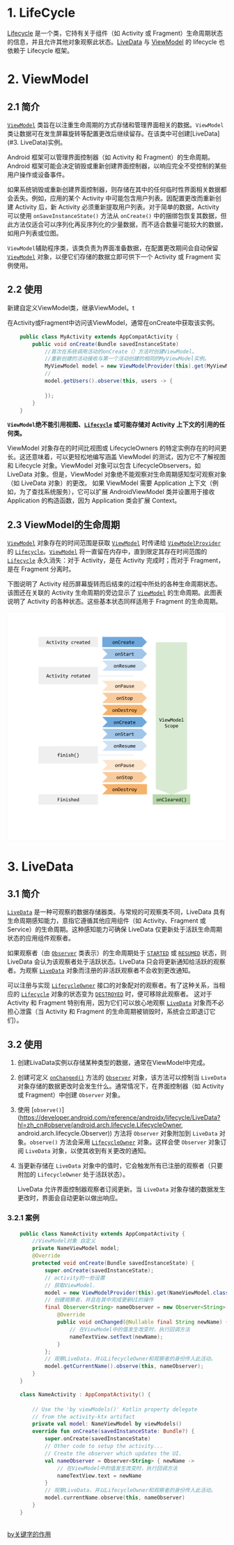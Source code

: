 # 1. LifeCycle

[Lifecycle](https://developer.android.com/topic/libraries/architecture/lifecycle.html) 是一个类，它持有关于组件（如 Activity 或 Fragment）生命周期状态的信息，并且允许其他对象观察此状态。[LiveData](https://developer.android.com/topic/libraries/architecture/livedata.html) 与 [ViewModel](https://developer.android.com/topic/libraries/architecture/viewmodel.html) 的 lifecycle 也依赖于 Lifecycle 框架。

# 2. ViewModel

## 2.1 简介

[`ViewModel`](https://developer.android.com/reference/androidx/lifecycle/ViewModel?hl=zh_cn) 类旨在以注重生命周期的方式存储和管理界面相关的数据。`ViewModel`类让数据可在发生屏幕旋转等配置更改后继续留存。在该类中可创建[LiveData](#3. LiveData)实例。

Android 框架可以管理界面控制器（如 Activity 和 Fragment）的生命周期。Android 框架可能会决定销毁或重新创建界面控制器，以响应完全不受控制的某些用户操作或设备事件。

如果系统销毁或重新创建界面控制器，则存储在其中的任何临时性界面相关数据都会丢失。例如，应用的某个 Activity 中可能包含用户列表。因配置更改而重新创建 Activity 后，新 Activity 必须重新提取用户列表。对于简单的数据，Activity 可以使用 `onSaveInstanceState()` 方法从 `onCreate()` 中的捆绑包恢复其数据，但此方法仅适合可以序列化再反序列化的少量数据，而不适合数量可能较大的数据，如用户列表或位图。

 `ViewModel`辅助程序类，该类负责为界面准备数据，在配置更改期间会自动保留 [`ViewModel`](https://developer.android.com/reference/androidx/lifecycle/ViewModel?hl=zh_cn) 对象，以便它们存储的数据立即可供下一个 Activity 或 Fragment 实例使用。

## 2.2 使用

新建自定义ViewModel类，继承ViewModel。t

在Activity或Fragment中访问该ViewModel，通常在onCreate中获取该实例。

```java
    public class MyActivity extends AppCompatActivity {
        public void onCreate(Bundle savedInstanceState) 
            //首次在系统调用活动的onCreate（）方法时创建ViewModel。 
            //重新创建的活动接收与第一个活动创建的相同的MyViewModel实例。
            MyViewModel model = new ViewModelProvider(this).get(MyViewModel.class);
        	//
            model.getUsers().observe(this, users -> {
                
            });
        }
    }
```

**`ViewModel`绝不能引用视图、[`Lifecycle`](https://developer.android.com/reference/androidx/lifecycle/Lifecycle?hl=zh_cn) 或可能存储对 Activity 上下文的引用的任何类。**

ViewModel 对象存在的时间比视图或 LifecycleOwners 的特定实例存在的时间更长。这还意味着，可以更轻松地编写涵盖 ViewModel 的测试，因为它不了解视图和 Lifecycle 对象。ViewModel 对象可以包含 LifecycleObservers，如 LiveData 对象。但是，ViewModel 对象绝不能观察对生命周期感知型可观察对象（如 LiveData 对象）的更改。 如果 ViewModel 需要 Application 上下文（例如，为了查找系统服务），它可以扩展 AndroidViewModel 类并设置用于接收 Application 的构造函数，因为 Application 类会扩展 Context。

## 2.3 ViewModel的生命周期

[`ViewModel`](https://developer.android.com/reference/androidx/lifecycle/ViewModel?hl=zh_cn) 对象存在的时间范围是获取 [`ViewModel`](https://developer.android.com/reference/androidx/lifecycle/ViewModel?hl=zh_cn) 时传递给 [`ViewModelProvider`](https://developer.android.com/reference/androidx/lifecycle/ViewModelProvider?hl=zh_cn) 的 [`Lifecycle`](https://developer.android.com/reference/androidx/lifecycle/Lifecycle?hl=zh_cn)。[`ViewModel`](https://developer.android.com/reference/androidx/lifecycle/ViewModel?hl=zh_cn) 将一直留在内存中，直到限定其存在时间范围的 [`Lifecycle`](https://developer.android.com/reference/androidx/lifecycle/Lifecycle?hl=zh_cn) 永久消失：对于 Activity，是在 Activity 完成时；而对于 Fragment，是在 Fragment 分离时。

下图说明了 Activity 经历屏幕旋转而后结束的过程中所处的各种生命周期状态。该图还在关联的 Activity 生命周期的旁边显示了 [`ViewModel`](https://developer.android.com/reference/androidx/lifecycle/ViewModel?hl=zh_cn) 的生命周期。此图表说明了 Activity 的各种状态。这些基本状态同样适用于 Fragment 的生命周期。

![说明 ViewModel 随着 Activity 状态的改变而经历的生命周期。](https://raw.githubusercontent.com/yanyi5496/yanyi5496.github.io/image/markdown/viewmodel-lifecycle.png)

# 3. LiveData

## 3.1 简介

[`LiveData`](https://developer.android.google.cn/reference/androidx/lifecycle/LiveData?hl=zh_cn) 是一种可观察的数据存储器类。与常规的可观察类不同，LiveData 具有生命周期感知能力，意指它遵循其他应用组件（如 Activity、Fragment 或 Service）的生命周期。这种感知能力可确保 LiveData 仅更新处于活跃生命周期状态的应用组件观察者。

如果观察者（由 [`Observer`](https://developer.android.google.cn/reference/androidx/lifecycle/Observer?hl=zh_cn) 类表示）的生命周期处于 [`STARTED`](https://developer.android.google.cn/reference/androidx/lifecycle/Lifecycle.State?hl=zh_cn#STARTED) 或 [`RESUMED`](https://developer.android.google.cn/reference/androidx/lifecycle/Lifecycle.State?hl=zh_cn#RESUMED) 状态，则 LiveData 会认为该观察者处于活跃状态。LiveData 只会将更新通知给活跃的观察者。为观察 [`LiveData`](https://developer.android.google.cn/reference/androidx/lifecycle/LiveData?hl=zh_cn) 对象而注册的非活跃观察者不会收到更改通知。

可以注册与实现 [`LifecycleOwner`](https://developer.android.google.cn/reference/androidx/lifecycle/LifecycleOwner?hl=zh_cn) 接口的对象配对的观察者。有了这种关系，当相应的 [`Lifecycle`](https://developer.android.google.cn/reference/androidx/lifecycle/Lifecycle?hl=zh_cn) 对象的状态变为 [`DESTROYED`](https://developer.android.google.cn/reference/androidx/lifecycle/Lifecycle.State?hl=zh_cn#DESTROYED) 时，便可移除此观察者。 这对于 Activity 和 Fragment 特别有用，因为它们可以放心地观察 [`LiveData`](https://developer.android.google.cn/reference/androidx/lifecycle/LiveData?hl=zh_cn) 对象而不必担心泄露（当 Activity 和 Fragment 的生命周期被销毁时，系统会立即退订它们）。

## 3.2 使用

1. 创建LivaData实例以存储某种类型的数据，通常在ViewModel中完成。

2. 创建可定义 [`onChanged()`](https://developer.android.com/reference/androidx/lifecycle/Observer?hl=zh_cn#onChanged(T)) 方法的 [`Observer`](https://developer.android.com/reference/androidx/lifecycle/Observer?hl=zh_cn) 对象，该方法可以控制当 `LiveData` 对象存储的数据更改时会发生什么。通常情况下，在界面控制器（如 Activity 或 Fragment）中创建 `Observer` 对象。

3. 使用 [`observe()`](https://developer.android.com/reference/androidx/lifecycle/LiveData?hl=zh_cn#observe(android.arch.lifecycle.LifecycleOwner, android.arch.lifecycle.Observer)) 方法将 `Observer` 对象附加到 `LiveData` 对象。`observe()` 方法会采用 [`LifecycleOwner`](https://developer.android.com/reference/androidx/lifecycle/LifecycleOwner?hl=zh_cn) 对象。这样会使 `Observer` 对象订阅 `LiveData` 对象，以使其收到有关更改的通知。

4. 当更新存储在 `LiveData` 对象中的值时，它会触发所有已注册的观察者（只要附加的 `LifecycleOwner` 处于活跃状态）。

    LiveData 允许界面控制器观察者订阅更新。当 `LiveData` 对象存储的数据发生更改时，界面会自动更新以做出响应。

### 3.2.1 案例

```java
    public class NameActivity extends AppCompatActivity {
		//ViewModel对象 自定义
        private NameViewModel model;
        @Override
        protected void onCreate(Bundle savedInstanceState) {
            super.onCreate(savedInstanceState);
            // activity的一些设置
            // 获取ViewModel.
            model = new ViewModelProvider(this).get(NameViewModel.class);
            // 创建观察者，并且在其中完成更新UI的操作
            final Observer<String> nameObserver = new Observer<String>() {
                @Override
                public void onChanged(@Nullable final String newName) {
                    // 在ViewModel中的值发生改变时，执行回调方法
                    nameTextView.setText(newName);
                }
            };
            // 观察LiveData，并以LifecycleOwner和观察者的身份传入此活动。
            model.getCurrentName().observe(this, nameObserver);
        }
    }
```



```kotlin
    class NameActivity : AppCompatActivity() {

        // Use the 'by viewModels()' Kotlin property delegate
        // from the activity-ktx artifact
        private val model: NameViewModel by viewModels()
        override fun onCreate(savedInstanceState: Bundle?) {
            super.onCreate(savedInstanceState)
            // Other code to setup the activity...
            // Create the observer which updates the UI.
            val nameObserver = Observer<String> { newName ->
                // 在ViewModel中的值发生改变时，执行回调方法
                nameTextView.text = newName
            }
            // 观察LiveData，并以LifecycleOwner和观察者的身份传入此活动。
            model.currentName.observe(this, nameObserver)
        }
    }
    
```

[by关键字的作用](https://www.jianshu.com/p/45efbca72140)